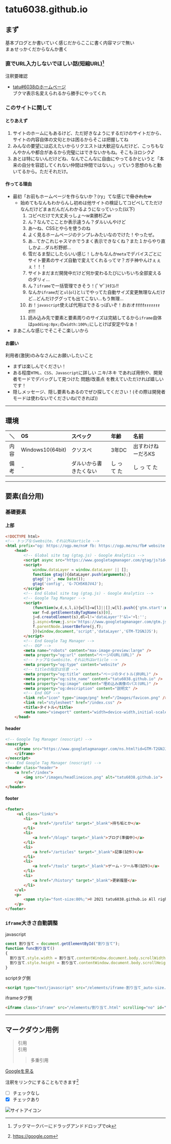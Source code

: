 # **tatu6038.github.io**
## **まず**  
基本ブログとか書いていく感じだからここに書く内容マジで無い  
まぁせっかくだからなんか書く  
### **直でURL入力しないでほしい話(短縮URL)**[^気づいたこと１]
[^気づいたこと１]:ブックマークバーにドラッグアンドドロップでok[^気づいたこと２]
[^気づいたこと２]:それなら変える必要なかったくね？[^気づいたこと３]
[^気づいたこと３]:なんとアクセス回数が見れるらしい[^気づいたこと４]
[^気づいたこと４]:ファッ！？[^気づいたこと５]
[^気づいたこと５]:だからアクセス数増やしてやんねーよwとかいうアンチは来ないでくださーいw[^気づいたこと６]
[^気づいたこと６]:開発中に自分のアクセスで増えないように自分だけは元URL使いまーす

注釈要確認
* [tatu#6038のホームページ](https://bit.ly/tatu6038)  
ブクマ表示名変えられるから勝手にやってくれ
### **このサイトに関して**  
#### **とりあえず**
1. サイトのホームにもあるけど、ただ好きなようにするだけのサイトだから、サイトの内容自体の文句とかは困るからそこは把握してね
1. みんなの要望には応えたいからリクエストは大歓迎なんだけど、こっちもなんやかんや都合があるから完璧にはできないかもね。そこもヨロシク♪
1. あとは特にないんだけどね、なんでこんなに自由にやってるかというと「本来の自分を容認してくれない仲間は仲間ではない。」っていう思想のもと動いてるから。ただそれだけ。
#### **作ってる理由**   
* 最初「お前もホームページを作らないか？(ry」てな感じで~~脅されたw~~  
  * 始めてもなんもわからんし初めは他サイトの検証してコピペしてただけなんだけどまぁだんだんわかるようになっていった(以下)  
    1. コピペだけで大丈夫っしょ～w楽勝杉乙w  
    1. ん？なんでこことか表示違うん？ダルいんやけど  
    1. あ～ね、CSSとやらを使うのね  
    1. よく見るホームページのテンプレみたいなのでけた！やったぜ。  
    1. あ…てかこれじゃスマホでうまく表示できなくね？また１からやり直しかよ…ダル杉野郎…  
    1. 雪だるま型にしたらいい感じ！しかもなんか`meta`でデバイスごとにサイト要素のサイズ自動で変えてくれるってマ？ガチ神やんけぇぇぇ！！！  
    1. サイトまだまだ開発中だけど何か変わるたびにいちいち全部変えるのダリィ…  
    1. ん？`iframe`で一括管理できそう！(ﾟ∀ﾟ)ｷﾀｺﾚ!!  
    1. なんか`iframe`だと`ul`(`ol`)と`li`でやってた自動サイズ変更無理なんだけど…どんだけググっても出てこない…もう無理…  
    1. お！`javascript`使えば代用はできるっぽいぞ！おおオｵｵｵｵｫｫｫｫｫｫｫｵ!!!!  
    1. 読み込み先で要素と要素周りのサイズは完結してるから`iframe`自体は`padding:0px;`の`width:100%;`にしとけば安定やなぁ！   
* まあこんな感じでそこそこ楽しいから  
#### **お願い**  
利用者(激狭)のみなさんにお願いしたいこと  
* まずは楽しんでください！  
* ある程度`HTML`、`CSS`、`Javascript`に詳しい ニキ/ネキ であれば用例や、開発者モードでデバッグして見つけた 問題/改善点 を教えていただければ嬉しいです！  
* 隠しメッセージ、隠し要素もあるのでぜひ探してください！(その際は開発者モードは使わないでくださいね(できれば))  
---  
## **環境**  
|＼|OS|スペック|年齢|名前|
|:---:|:---|:---|:---|:---|
|内容|Windows10(64bit)|クソスぺ|3年DC|出すわけねーだろKS|
|備考|-|ダルいから書きたくない|し っ て た|し っ て た|
---  
## **要素(自分用)**  
### **基礎要素**  
#### **上部**
```html  
<!DOCTYPE html>
<!-- トップならwebsite、それ以外はarticle -->
<html prefix="og: https://ogp.me/ns# fb: https://ogp.me/ns/fb# website: https://ogp.me/ns/website#">
	<head>
		<!-- Global site tag (gtag.js) - Google Analytics -->
		<script async src="https://www.googletagmanager.com/gtag/js?id=G-7CH5K0JV4J"></script>
		<script>
			window.dataLayer = window.dataLayer || [];
			function gtag(){dataLayer.push(arguments);}
			gtag('js', new Date());
			gtag('config', 'G-7CH5K0JV4J');
		</script>
		<!-- End Global site tag (gtag.js) - Google Analytics -->
		<!-- Google Tag Manager -->
		<script>
			(function(w,d,s,l,i){w[l]=w[l]||[];w[l].push({'gtm.start':new Date().getTime(),event:'gtm.js'});
			var f=d.getElementsByTagName(s)[0],
			j=d.createElement(s),dl=l!='dataLayer'?'&l='+l:'';
			j.async=true;j.src='https://www.googletagmanager.com/gtm.js?id='+i+dl;
			f.parentNode.insertBefore(j,f);
			})(window,document,'script','dataLayer','GTM-T2GNJJS');
		</script>
		<!-- End Google Tag Manager -->
		<!-- OGP -->
		<meta name="robots" content="max-image-preview:large" />
		<meta property="og:url" content="ページのURL(URL)" />
		<!-- トップならwebsite、それ以外はarticle -->
		<meta property="og:type" content="website" />
		<!-- titleの指定は任意 -->
		<meta property="og:title" content="ページのタイトル(非URL)" />
		<meta property="og:site_name" content="tatu6038.github.io" />
		<meta property="og:image" content="埋め込み画像のパス(URL)" />
		<meta property="og:description" content="説明文" />
		<!-- End OGP -->
		<link rel="icon" type="image/png" href="/Images/favicon.png" />
		<link rel="stylesheet" href="/index.css" />
		<title>タイトル</title>
		<meta name="viewport" content="width=device-width,initial-scale=1.0,minimum-scale=1.0,maximum-scale=1.0" />
	</head>
```  
#### **header**  
```html  
<!-- Google Tag Manager (noscript) -->
<noscript>
	<iframe src="https://www.googletagmanager.com/ns.html?id=GTM-T2GNJJS" height="0" width="0" style="display:none;visibility:hidden">
	</iframe>
</noscript>
<!-- End Google Tag Manager (noscript) -->
<header class="header">
	<a href="/index">
		<img src="/images/headlineicon.png" alt="tatu6038.github.io">
	</a>
</header>
```  
#### **footer**
```html  
<footer>
	 <ul class="links">
		<li>
			<a href="/profile" target="_blank">持ち垢とか</a>
		</li>
		<li>
			<a href="/blogs" target="_blank">ブログ(準備中)</a>
		</li>
		<li>
			<a href="/articles" target="_blank">記事(試作)</a>
		</li>
		<li>
			<a href="/tools" target="_blank">ゲーム・ツール等(試作)</a>
		</li>
		<li>
			<a href="/history" target="_blank">更新履歴</a>
		</li>
	</ul>
	<p>
		<span style="font-size:80%;">© 2021 tatu6038.github.io All rights reserved.</span>
	</p>
</footer>
```  
### **`iframe`大きさ自動調整**  
javascript  
```js  
const 割り当て = document.getElementById("割り当て");  
function func割り当て()  
{  
  割り当て.style.width = 割り当て.contentWindow.document.body.scrollWidth + "px";  
  割り当て.style.height = 割り当て.contentWindow.document.body.scrollHeight + "px";  
}  
```  
scriptタグ側  
```html  
<script type="text/javascript" src="/elements/iframe-割り当て_auto-size.js" async></script>  
```  
iframeタグ側  
```html  
<iframe class="iframe" src="/elements/割り当て.html" scrolling="no" id="割り当て" onload="func割り当て()"></iframe>  
```


---  
## マークダウン用例  

> 引用  
> 引用
>> 多重引用

[Googleを見る]([^Google])
[^Google]: https://google.com

注釈をリンクにすることもできます[^注釈2]
[^注釈2]: https://google.com

- [ ] チェックなし
- [x] チェックあり

![サイトアイコン](/headlineicon.png)
